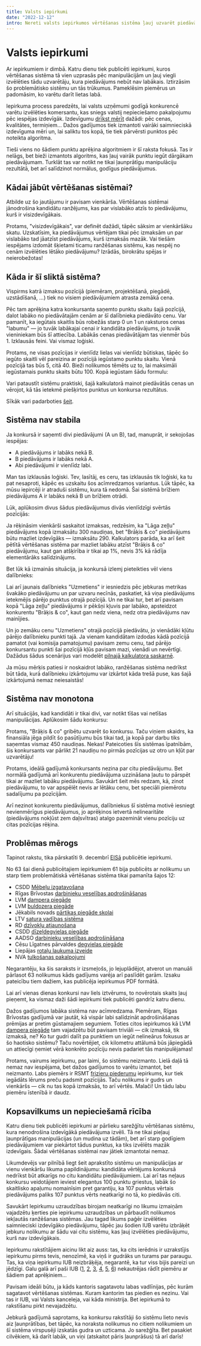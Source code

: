 ```yaml
---
title: Valsts iepirkumi
date: "2022-12-12"
intro: Nereti valsts iepirkumos vērtēšanas sistēma ļauj uzvarēt piedāvājumam, kurš nav izdevīgākais. Izskatīsim šo vērtēšanas modeli un veidus, kādā rezultāti ir manipulējami.
---
```


<script>
import Calculator from '$components/TenderCalculator.svelte'
import Katex from '$components/Katex.svelte'

const equation = String.raw`
	\text{Kandidāta punkti} 
	= \text{Max punkti pozīcijā} \cdot 
		\frac{\text{Zemākā cena}}{\text{Kandidāta piedāvātā cena}}`
</script>

# Valsts iepirkumi

Ar iepirkumiem ir dimbā. Katru dienu tiek publicēti iepirkumi, kuros
vērtēšanas sistēma tā vien uzprasās pēc manipulācijām un ļauj viegli
izvēlēties tādu uzvarētāju, kura piedāvājums nebūt nav labākais. Iztirzāsim
šo problemātisko sistēmu un tās trūkumus. Pameklēsim piemērus un padomāsim,
ko varētu darīt lietas labā.

Iepirkuma process paredzēts, lai valsts uzņēmumi godīgā konkurencē varētu
izvēlēties komersantu, kas sniegs valstij nepieciešamo pakalpojumu pēc iespējas
izdevīgāk. Izdevīgumu [drīkst mērīt](https://likumi.lv/ta/id/287760#p51)
dažādi: pēc cenas, kvalitātes, termiņiem... Dažos gadījumos tiek izmantoti
vairāki saimnieciskā izdevīguma mēri un, lai saliktu tos kopā, tie tiek
pārvērsti punktos pēc noteikta algoritma.

Tieši viens no šādiem punktu aprēķina algoritmiem ir šī raksta fokusā. Tas
ir nelāgs, bet bieži izmantots algoritms, kas ļauj vairāk punktu iegūt 
dārgākam piedāvājumam. Turklāt tas var notikt ne tikai ļaunprātīgu
manipulāciju rezultātā, bet arī salīdzinot normālus, godīgus piedāvājumus.

## Kādai jābūt vērtēšanas sistēmai?

Atbilde uz šo jautājumu ir pavisam vienkārša. Vērtēšanas sistēmai jānodrošina
kandidātu ranžējums, kas par vislabāko atzīs to piedāvājumu, kurš ir
visizdevīgākais.

Protams, "visizdevīgākais", var definēt dažādi, tāpēc sāksim ar vienkāršāku
skatu. Uzskatīsim, ka piedāvājumus vērtējam tikai pēc izmaksām un par vislabāko
tad jāatzīst piedāvājums, kurš izmaksās mazāk. Vai tiešām iespējams izdomāt
šķietami ticamu ranžēšanas sistēmu, kas nespēj no cenām izvēlēties lētāko
piedāvājumu? Izrādās, birokrātu spējas ir neierobežotas!

## Kāda ir šī sliktā sistēma?

Vispirms katrā izmaksu pozīcijā (piemēram, projektēšanā, piegādē, uzstādīšanā,
...) tiek no visiem piedāvājumiem atrasta zemākā cena.

Pēc tam aprēķina katra konkursanta saņemto punktu skaitu šajā pozīcijā,
dalot labāko no piedāvātajām cenām ar šī dalībnieka piedāvāto cenu. Var
pamanīt, ka iegūtais skaitlis būs robežās starp 0 un 1 un raksturos cenas
"labumu" — jo tuvāk labākajai cenai ir kandidāta piedāvājums, jo tuvāk
vieniniekam būs šī attiecība. Labākās cenas piedāvātājam tas vienmēr būs 1.
Izklausās feini. Vai vismaz loģiski.

Protams, ne visas pozīcijas ir vienlīdz lielas vai vienlīdz būtiskas, tāpēc
šo iegūto skaitli vēl pareizina ar pozīcijā iegūstamo punktu skaitu. Vienā
pozīcijā tas būs 5, citā 40. Bieži nolikumos tēmēts uz to, lai maksimāli
iegūstamais punktu skaits būtu 100. Kopā iegūstam šādu formulu:

<Katex math={equation} displayMode />

Vari pataustīt sistēmu praktiski, šajā kalkulatorā mainot piedāvātās cenas un
vērojot, kā tās ietekmē piešķirtos punktus un konkursa rezultātus.

<Calculator	editable={true} />

Sīkāk vari padarboties [šeit](/iepirkumu-kalkulators).

## Sistēma nav stabila

Ja konkursā ir saņemti divi piedāvājumi (A un B), tad, manuprāt, ir sekojošas
iespējas:

- A piedāvājums ir labāks nekā B.
- B piedāvājums ir labāks nekā A.
- Abi piedāvājumi ir vienlīdz labi.

Man tas izklausās loģiski. Tev, lasītāj, es ceru, tas izklausās tik loģiski, ka
tu pat nesaproti, kāpēc es uzskaitu šos acīmredzamos variantus. Lūk tāpēc, ka
mūsu iepircēji ir atraduši sistēmu, kura tā nedomā. Šai sistēmā brīžiem
piedāvājums A ir labāks nekā B un brīžiem otrādi.

Lūk, aplūkosim divus šādus piedāvājumus divās vienlīdzīgi svērtās pozīcijās:

<Calculator
	positionCount={2}
	participantCount={2}
	weights={[50,50]}
	matrix={[[120,150],[180,140]]} />

Ja rēķināsim vienkārši saskaitot izmaksas, redzēsim, ka "Lāga zeļļu"
piedāvājums kopā izmaksātu 300 naudiņas, bet "Brāķis & co" piedāvājums būtu
mazliet izdevīgāks — izmaksātu 290. Kalkulators parāda, ka arī šeit pētītā
vērtēšanas sistēma par mazliet labāku atzīst "Brāķis & co" piedāvājumu, kaut
gan atšķirība ir tikai ap 1%, nevis 3% kā rādīja elementārāks salīdzinājums.

Bet lūk kā izmainās situācija, ja konkursā izlemj pieteikties vēl viens
dalībnieks:

<Calculator
	positionCount={2}
	participantCount={3}
	weights={[50,50]}
	matrix={[[120,150,180],[180,140,125]]} />

Lai arī jaunais dalībnieks "Uzmetiens" ir iesniedzis pēc jebkuras metrikas
švakāko piedāvājumu un par uzvaru necīnās, paskatiet, kā viņa piedāvājums
ietekmējis pārējo punktus otrajā pozīcijā. Un ne tikai tur, bet arī pavisam
kopā "Lāga zeļļu" piedāvājums ir pēkšņi kļuvis par labāko, apsteidzot
konkurentu "Brāķis & co", kaut gan nedz viena, nedz otra piedāvājums nav
mainījies.

Un jo zemāku cenu "Uzmetiens" otrajā pozīcijā piedāvātu, jo vienādāki kļūtu
pārējo dalībnieku punkti tajā. Ja vienam kandidātam izdodas kādā pozīcijā
pamatot (vai komisija pamatojumu) pavisam zemu cenu, tad pārējo konkursantu
punkti šai pozīcijā kļūs pavisam mazi, vienādi un nevērtīgi. Dažādus šādus
scenārijus vari modelēt [pilnajā kalkulatora saskarnē](/iepirkumu-kalkulators).

Ja mūsu mērķis patiesi ir noskaidrot labāko, ranžēšanas sistēma nedrīkst būt
tāda, kurā dalībnieku izkārtojumu var izkārtot kāda trešā puse, kas šajā
izkārtojumā nemaz neiesaistās!

## Sistēma nav monotona

Arī situācijās, kad kandidāti ir tikai divi, var notikt tīšas vai netīšas
manipulācijas. Aplūkosim šādu konkursu:

<Calculator
	positionCount={3}
	participantCount={2}
	weights={[30,30,30]}
	matrix={[[120,120],[180,180],[140,150]]} />

Protams, "Brāķis & co" gribētu uzvarēt šo konkursu. Taču viņiem skaidrs, ka
finansiāla jēga pildīt šo pasūtījumu būs tikai tad, ja kopā par darbu tiks
saņemtas vismaz 450 naudiņas. Nekas! Pateicoties šīs sistēmas īpatnībām, šis
konkursants var pārlikt 21 naudiņu no pirmās pozīcijas uz otro un kļūt par
uzvarētāju!

<Calculator
	positionCount={3}
	participantCount={2}
	weights={[30,30,30]}
	matrix={[[120,99],[180,201],[140,150]]} />

Protams, ideālā gadījumā konkursants nezina par citu piedāvājumu. Bet normālā
gadījumā arī konkurentu piedāvājuma uzzināšana ļautu to pārspēt tikai ar
mazliet labāku piedāvājumu. Savukārt šeit mēs redzam, kā, zinot piedāvājumu, to
var apspēlēt nevis ar lētāku cenu, bet speciāli piemērotu sadalījumu pa pozīcijām.

Arī nezinot konkurentu piedāvājumus, dalībniekus šī sistēma motivē iesniegt
nevienmērīgus piedāvājumus, jo aprēķinos ietvertā nelinearitāte (piedāvājums
nokļūst zem daļsvītras) atalgo pazemināt vienu pozīciju uz citas pozīcijas
rēķina.

## Problēmas mērogs

Tapinot rakstu, tika pārskatīti 9. decembrī [EISā](https://www.eis.gov.lv/EKEIS/Supplier)
publicētie iepirkumi.

No 63 šai dienā publicētajiem iepirkumiem 61 bija publicēts ar nolikumu
un starp tiem problemātiskā vērtēšanas sistēma tikai pamanīta šajos 12:

- CSDD [Mēbeļu izgatavošana](https://www.eis.gov.lv/EKEIS/Supplier/Procurement/92956)
- Rīgas Brīvostas [darbinieku veselības apdrošināšanas](https://www.eis.gov.lv/EKEIS/Supplier/Procurement/93114)
- LVM [dampera piegāde](https://www.eis.gov.lv/EKEIS/Supplier/Procurement/92976)
- LVM [buldozera piegāde](https://www.eis.gov.lv/EKEIS/Supplier/Procurement/92972)
- Jēkabils novads [pārtikas piegāde skolai](https://www.eis.gov.lv/EKEIS/Supplier/Procurement/92942)
- LTV [satura vadības sistēma](https://www.eis.gov.lv/EKEIS/Supplier/Procurement/92849)
- RD [dzīvokļu atjaunošana](https://www.eis.gov.lv/EKEIS/Supplier/Procurement/93009)
- CSDD [dīzeļdegvielas piegāde](https://www.eis.gov.lv/EKEIS/Supplier/Procurement/93089)
- AADSO [darbinieku veselības apdrošināšana](https://www.eis.gov.lv/EKEIS/Supplier/Procurement/93086)
- Cēsu Līgatnes pārvaldes [degvielas piegāde](https://www.eis.gov.lv/EKEIS/Supplier/Procurement/93079)
- Liepājas [rotaļu laukuma izveide](https://www.eis.gov.lv/EKEIS/Supplier/Procurement/92239)
- NVA [tulkošanas pakalpojumi](https://www.eis.gov.lv/EKEIS/Supplier/Procurement/92439)

Negarantēju, ka šis saraksts ir izsmeļošs, jo lejuplādējot, atverot un
manuāli pārlasot 63 nolikumus kāds gadījums varēja arī paslīdēt garām.
Izsaku pateicību tiem dažiem, kas publicēja iepirkumus PDF formātā.

Lai arī vienas dienas konkursi nav liels iztvērums, to novērotais skaits ļauj
pieņemt, ka vismaz daži šādi iepirkumi tiek publicēti gandrīz katru dienu.

Dažos gadījumos labāka sistēma nav acīmredzama. Piemēram, Rīgas Brīvostas
gadījumā var jautāt, kā vispār labi salīdzināt apdrošināšanas prēmijas ar
pretim gūstamajiem segumiem. Toties citos iepirkumos kā LVM
[dampera piegāde](https://www.eis.gov.lv/EKEIS/Supplier/Procurement/92976)
tam vajadzētu būt pavisam triviāli — cik izmaksā, tik izmaksā, ne? Ko tur gudri
dalīt pa punktiem un iegūt nelineārus fokusus ar šo haotisko sistēmu? Taču
novērtējiet, cik kilometru attālumā būs jāpiegādā un attiecīgi ņemiet vērā
konkrēto pozīciju nevis padariet tās manipulējamas!

Protams, vairums iepirkumu, par laimi, šo sistēmu neizmanto. Lielā daļā tā
nemaz nav iespējama, bet dažos gadījumos to varētu izmantot, bet neizmanto.
Labs piemērs ir RSMT [frizieru piederumu](https://www.eis.gov.lv/EKEIS/Supplier/Procurement/93072)
iepirkums, kur tiek iegādāts lērums preču padsmit pozīcijās. Taču nolikums ir
gudrs un vienkāršs — cik nu tas kopā izmaksās, to arī vērtēs. Malači! Un tādu
labu piemēru īstenībā ir daudz.

## Kopsavilkums un nepieciešamā rīcība

Katru dienu tiek publicēti iepirkumi ar pārlieku sarežģītu vērtēšanas sistēmu,
kura nenodrošina izdevīgākā piedāvājuma izvēli. Tā ne tikai pieļauj
ļaunprātīgas manipulācijas (un mudina uz tādām), bet arī starp godīgiem
piedāvājumiem var piekārtot tādus punktus, ka tiks izvēlēts mazāk izdevīgais.
Šādai vērtēšanas sistēmai nav jātiek izmantotai nemaz.

Likumdevējs var pilnībā liegt šeit aprakstīto sistēmu un manipulācijas ar vienu
vienkāršu likuma papildinājumu: kandidāta vērtējums konkursā nedrīkst būt
atkarīgs no citu kandidātu piedāvājumiem. Lai arī tas neļaus konkursu
veidotājiem ieviest elegantus 100 punktu griestus, labāk šo skaitlisko
apaļumu nomainīsim pret garantiju, ka 107 punktus vērtais piedāvājums paliks
107 punktus vērts neatkarīgi no tā, ko piedāvās citi.

Savukārt Iepirkumu uzraudzības birojam neatkarīgi no likumu izmaiņām vajadzētu
ķerties pie iepirkumu uzraudzības un pārbaudīt nolikumos iekļautās ranžēšanas
sistēmas. Jau tagad likums paģēr izvēlēties saimnieciski izdevīgāko
piedāvājumu, tāpēc jau šodien IUB varētu izbrāķēt jebkuru nolikumu ar šādu vai
citu sistēmu, kas ļauj izvēlēties piedāvājumu, kurš nav izdevīgākais.

Iepirkumu rakstītājiem aicinu likt aiz auss: tas, ka cits ierēdnis ir
uzrakstījis iepirkumu pirms tevis, nenozīmē, ka viņš ir gudrāks un turams par
paraugu. Tas, ka viņa iepirkumu IUB neizbrāķēja, negarantē, ka tur viss bijis
pareizi un jēdzīgi. Galu galā arī paši IUB 
([1](https://www.eis.gov.lv/EKEIS/Supplier/Procurement/90161),
[2](https://www.eis.gov.lv/EKEIS/Supplier/Procurement/90102),
[3](https://www.eis.gov.lv/EKEIS/Supplier/Procurement/72126),
[4](https://www.eis.gov.lv/EKEIS/Supplier/Procurement/50768),
[5](https://www.eis.gov.lv/EKEIS/Supplier/Procurement/34870),
[6](https://www.eis.gov.lv/EKEIS/Supplier/Procurement/26084)) nekautrējas rādīt
piemēru ar šādiem pat aprēķiniem...

Pavisam ideāli būtu, ja kāds kantoris sagatavotu labas vadlīnijas, pēc kurām
sagatavot vērtēšanas sistēmas. Kuram kantorim tas piedien es nezinu. Vai tas ir
IUB, vai Valsts kanceleja, vai kāda ministrija. Bet iepirkumā to rakstīšanu
pirkt nevajadzētu.

Jebkurā gadījumā saprotams, ka konkursu rakstītāji šo sistēmu lieto nevis aiz
ļaunprātības, bet tāpēc, ka noraksta nolikumus no citiem nolikumiem un šī
sistēma virspusēji izskatās gudra un uzticama. Jo sarežģīta. Bet pasakiet
cilvēkiem, kā darīt labāk, un viņi (atskaitot pāris ļaunprāšus) tā arī darīs!
